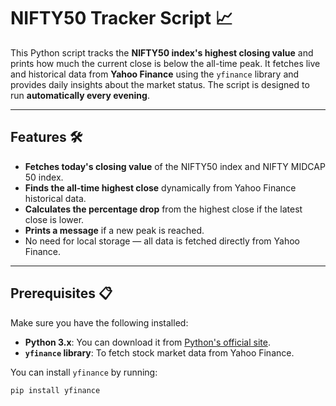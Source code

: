 # NIFTY50 Tracker Script 📈

This Python script tracks the **NIFTY50 index's highest closing value** and prints how much the current close is below the all-time peak. It fetches live and historical data from **Yahoo Finance** using the `yfinance` library and provides daily insights about the market status. The script is designed to run **automatically every evening**.

---

## Features 🛠️

- **Fetches today's closing value** of the NIFTY50 index and NIFTY MIDCAP 50 index.
- **Finds the all-time highest close** dynamically from Yahoo Finance historical data.
- **Calculates the percentage drop** from the highest close if the latest close is lower.
- **Prints a message** if a new peak is reached.
- No need for local storage — all data is fetched directly from Yahoo Finance.

---

## Prerequisites 📋

Make sure you have the following installed:

- **Python 3.x**: You can download it from [Python's official site](https://www.python.org/).
- **`yfinance` library**: To fetch stock market data from Yahoo Finance.

You can install `yfinance` by running:
```bash
pip install yfinance
